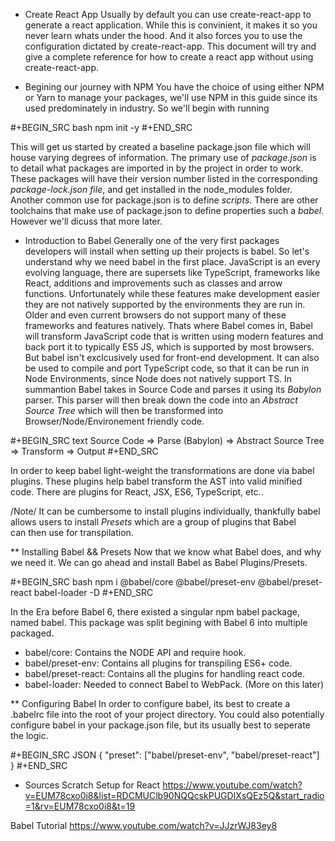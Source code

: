 * Create React App
Usually by default you can use create-react-app to generate a react application.
While this is convinient, it makes it so you never learn whats under the hood.
And it also forces you to use the configuration dictated by create-react-app. 
This document will try and give a complete reference for how to create a react
app without using create-react-app. 

* Begining our journey with NPM
You have the choice of using either NPM or Yarn to manage your packages, we'll
use NPM in this guide since its used predominately in industry. So we'll begin
with running 

#+BEGIN_SRC bash
npm init -y
#+END_SRC

This will get us started by created a baseline package.json file which will 
house varying degrees of information. The primary use of *package.json* is to 
detail what packages are imported in by the project in order to work. These 
packages will have their version number listed in the corresponding 
*package-lock.json file*, and get installed in the node_modules folder. 
Another common use for package.json is to define *scripts*. There are other 
toolchains that make use of package.json to define properties such a *babel*. 
However we'll dicuss that more later. 

* Introduction to Babel 
Generally one of the very first packages developers will install when setting up
their projects is babel. So let's understand why we need babel in the first 
place. JavaScript is an every evolving language, there are supersets like
TypeScript, frameworks like React, additions and improvements such as classes
and arrow functions. Unfortunately while these features make development easier
they are not natively supported by the environments they are run in. Older
and even current browsers do not support many of these frameworks and features
natively. Thats where Babel comes in, Babel will transform JavaScript code that
is written using modern features and back port it to typically ES5 JS, which 
is supported by most browsers. But babel isn't exclcusively used for front-end
development. It can also be used to compile and port TypeScript code, so that
it can be run in Node Environments, since Node does not natively support TS. 
In summantion Babel takes in Source Code and parses it using its *Babylon*  
parser. This parser will then break down the code into an *Abstract Source Tree*
which will then be transformed into Browser/Node/Environement friendly code. 

#+BEGIN_SRC text
Source Code => Parse (Babylon) => Abstract Source Tree => Transform => Output
#+END_SRC 

In order to keep babel light-weight the transformations are done via babel 
plugins. These plugins help babel transform the AST into valid minified code. 
There are plugins for React, JSX, ES6, TypeScript, etc..  

/Note/
It can be cumbersome to install plugins individually, thankfully babel 
allows users to install *Presets* which are a group of plugins that Babel       
can then use for transpilation. 

** Installing Babel && Presets
Now that we know what Babel does, and why we need it. We can go ahead and 
install Babel as Babel Plugins/Presets. 

#+BEGIN_SRC bash
npm i @babel/core @babel/preset-env @babel/preset-react babel-loader -D
#+END_SRC

In the Era before Babel 6, there existed a singular npm babel package, named
babel. This package was split begining with Babel 6 into multiple packaged. 
- babel/core: Contains the NODE API and require hook. 
- babel/preset-env: Contains all plugins for transpiling ES6+ code. 
- babel/preset-react: Contains all the plugins for handling react code. 
- babel-loader: Needed to connect Babel to WebPack. (More on this later)

** Configuring Babel 
In order to configure babel, its best to create a .babelrc file into the root
of your project directory. You could also potentially configure babel in your
package.json file, but its usually best to seperate the logic. 

#+BEGIN_SRC JSON
{
    "preset": ["babel/preset-env", "babel/preset-react"]
}
#+END_SRC

* Sources
Scratch Setup for React
https://www.youtube.com/watch?v=EUM78cxo0i8&list=RDCMUClb90NQQcskPUGDIXsQEz5Q&start_radio=1&rv=EUM78cxo0i8&t=19

Babel Tutorial
https://www.youtube.com/watch?v=JJzrWJ83ey8

